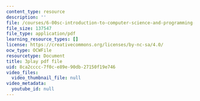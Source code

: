 ```yaml
---
content_type: resource
description: ''
file: /courses/6-00sc-introduction-to-computer-science-and-programming-spring-2011/8ca2cccc7f0ce89e90db27150f19e746_AKDkrI6BCcw.pdf
file_size: 137547
file_type: application/pdf
learning_resource_types: []
license: https://creativecommons.org/licenses/by-nc-sa/4.0/
ocw_type: OCWFile
resourcetype: Document
title: 3play pdf file
uid: 8ca2cccc-7f0c-e89e-90db-27150f19e746
video_files:
  video_thumbnail_file: null
video_metadata:
  youtube_id: null
---
```

